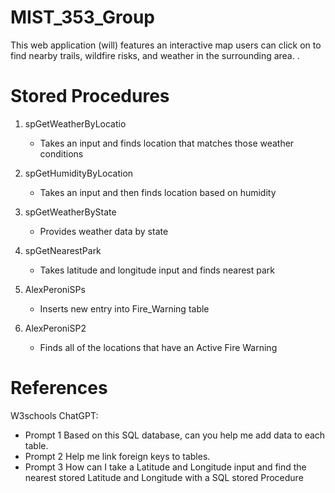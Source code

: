 # MIST_353_Group

This web application (will) features an interactive map users can click on to find nearby trails, wildfire risks, and weather in the surrounding area.
.



# Stored Procedures
1) spGetWeatherByLocatio
      - Takes an input and finds location that matches those weather conditions
  

2) spGetHumidityByLocation
     - Takes an input and then finds location based on humidity

3) spGetWeatherByState
      - Provides weather data by state

4) spGetNearestPark
     - Takes latitude and longitude input and finds nearest park
  
5) AlexPeroniSPs
      - Inserts new entry into Fire_Warning table
  
6) AlexPeroniSP2
      - Finds all of the locations that have an Active Fire Warning


# References
  W3schools 
  ChatGPT: 
   - Prompt 1 Based on this SQL database, can you help me add data to each table. 
   - Prompt 2 Help me link foreign keys to tables. 
   - Prompt 3 How can I take a Latitude and Longitude input and find the nearest stored Latitude and Longitude with a SQL stored Procedure
